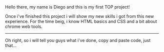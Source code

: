 Hello there, my name is Diego and this is my first TOP project!

Once i've finished this project i will show my new skills i got from this new experience. For the time beig, i know HTML basics and CSS and a bit about chrome web tools.

-----------------------------------------------------

Oh right, so i will tell you guys what i've done, copy and paste code, just that...